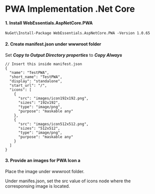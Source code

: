# PWA Implementation .Net Core 



#### 1. Install WebEssentials.AspNetCore.PWA 

```
NuGet\Install-Package WebEssentials.AspNetCore.PWA -Version 1.0.65
```



#### 2. Create manifest.json under wwwroot folder

Set ***Copy to Output Directory properties*** to ***Copy Always***

```
// Insert this inside manifest.json
{
  "name": "TestPWA",
  "short_name": "TestPWA",
  "display": "standalone",
  "start_url": "/",
  "icons": [
    {
      "src": "images/icon192x192.png",
      "sizes": "192x192",
      "type": "image/png",
      "purpose": "maskable any"
    },
    {
      "src": "images/icon512x512.png",
      "sizes": "512x512",
      "type": "image/png",
      "purpose": "maskable any"
    }
  ]
}
```

#### 3. Provide an images for PWA Icon a

Place the image under wwwroot folder.  

Under manifes.json, set the src value of icons node where the corresponsing image is located.



